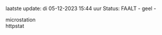 laatste update: 
di 05-12-2023 15:44   uur 
Status: FAALT - geel - 
<div class="service Y">microstation</div><div class="service Y">httpstat</div>